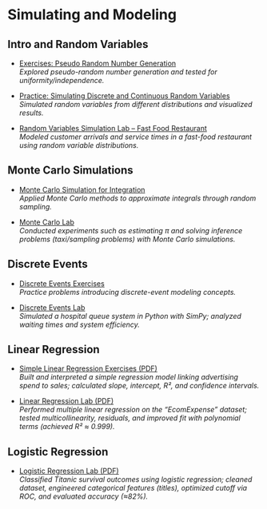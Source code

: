 # Simulating and Modeling

## Intro and Random Variables
- [Exercises: Pseudo Random Number Generation](https://colab.research.google.com/drive/1KH55vJXOR9gViGwEkMtqyszrgzaoEVlI?usp=sharing)  
  *Explored pseudo-random number generation and tested for uniformity/independence.*  

- [Practice: Simulating Discrete and Continuous Random Variables](https://colab.research.google.com/drive/12sYImTwR-c_6tcsoppXUQ6_o6yyN_cRr?usp=sharing)  
  *Simulated random variables from different distributions and visualized results.*  

- [Random Variables Simulation Lab – Fast Food Restaurant](https://colab.research.google.com/drive/1AR2XIvwQatT8O_2AefcsxBfFQUwmV5Jt?usp=sharing)  
  *Modeled customer arrivals and service times in a fast-food restaurant using random variable distributions.*  

## Monte Carlo Simulations
- [Monte Carlo Simulation for Integration](https://colab.research.google.com/drive/1BknrFdSU8JARpfX4GdbyQvV7BiAXAJ6t?usp=sharing)  
  *Applied Monte Carlo methods to approximate integrals through random sampling.*  

- [Monte Carlo Lab](https://colab.research.google.com/drive/1YWYey9uTBLf7FbxKhq8P5GOrlB_WCUtW?usp=sharing)  
  *Conducted experiments such as estimating π and solving inference problems (taxi/sampling problems) with Monte Carlo simulations.*  

## Discrete Events
- [Discrete Events Exercises](https://colab.research.google.com/drive/1N_cJsJCAfqKsRcsHHyePWkYrE5W-lE3D?usp=sharing)  
  *Practice problems introducing discrete-event modeling concepts.*  

- [Discrete Events Lab](https://colab.research.google.com/drive/1-gCF-1Wg4XfP0kz-_LOSM-aRRahbADXM?usp=sharing)  
  *Simulated a hospital queue system in Python with SimPy; analyzed waiting times and system efficiency.*  

## Linear Regression
- [Simple Linear Regression Exercises (PDF)](./Simple_Linear_Regression_Exercise.pdf)  
  *Built and interpreted a simple regression model linking advertising spend to sales; calculated slope, intercept, R², and confidence intervals.*  

- [Linear Regression Lab (PDF)](./Linear_Regression_LAB.pdf)  
  *Performed multiple linear regression on the “EcomExpense” dataset; tested multicollinearity, residuals, and improved fit with polynomial terms (achieved R² ≈ 0.999).*  

## Logistic Regression
- [Logistic Regression Lab (PDF)](./Logistic_Regression_Lab.pdf)  
  *Classified Titanic survival outcomes using logistic regression; cleaned dataset, engineered categorical features (titles), optimized cutoff via ROC, and evaluated accuracy (≈82%).*  
